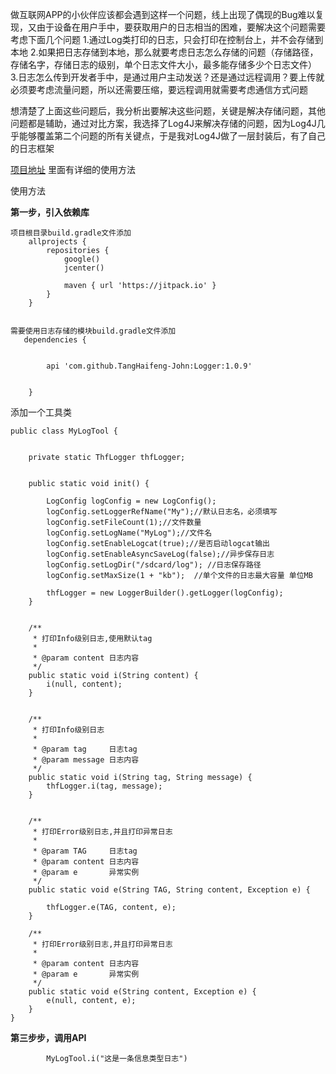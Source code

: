 做互联网APP的小伙伴应该都会遇到这样一个问题，线上出现了偶现的Bug难以复现，又由于设备在用户手中，要获取用户的日志相当的困难，要解决这个问题需要考虑下面几个问题
1.通过Log类打印的日志，只会打印在控制台上，并不会存储到本地
2.如果把日志存储到本地，那么就要考虑日志怎么存储的问题（存储路径，存储名字，存储日志的级别，单个日志文件大小，最多能存储多少个日志文件）
3.日志怎么传到开发者手中，是通过用户主动发送？还是通过远程调用？要上传就必须要考虑流量问题，所以还需要压缩，要远程调用就需要考虑通信方式问题

想清楚了上面这些问题后，我分析出要解决这些问题，关键是解决存储问题，其他问题都是辅助，通过对比方案，我选择了Log4J来解决存储的问题，因为Log4J几乎能够覆盖第二个问题的所有关键点，于是我对Log4J做了一层封装后，有了自己的日志框架

[项目地址](https://github.com/TangHaifeng-John/Logger) 里面有详细的使用方法

使用方法

**第一步，引入依赖库**  


	项目根目录build.gradle文件添加
        allprojects {
            repositories {
                google()
                jcenter()
            
                maven { url 'https://jitpack.io' }
            }
        }
         
    
    需要使用日志存储的模块build.gradle文件添加
       dependencies {
           
        
            api 'com.github.TangHaifeng-John:Logger:1.0.9'
        
          
        }


添加一个工具类


```
public class MyLogTool {


    private static ThfLogger thfLogger;


    public static void init() {

        LogConfig logConfig = new LogConfig();
        logConfig.setLoggerRefName("My");//默认日志名，必须填写
        logConfig.setFileCount(1);//文件数量
        logConfig.setLogName("MyLog");//文件名
        logConfig.setEnableLogcat(true);//是否启动logcat输出
        logConfig.setEnableAsyncSaveLog(false);//异步保存日志
        logConfig.setLogDir("/sdcard/log"); //日志保存路径
        logConfig.setMaxSize(1 + "kb");  //单个文件的日志最大容量 单位MB

        thfLogger = new LoggerBuilder().getLogger(logConfig);
    }


    /**
     * 打印Info级别日志,使用默认tag
     *
     * @param content 日志内容
     */
    public static void i(String content) {
        i(null, content);
    }


    /**
     * 打印Info级别日志
     *
     * @param tag     日志tag
     * @param message 日志内容
     */
    public static void i(String tag, String message) {
        thfLogger.i(tag, message);
    }


    /**
     * 打印Error级别日志,并且打印异常日志
     *
     * @param TAG     日志tag
     * @param content 日志内容
     * @param e       异常实例
     */
    public static void e(String TAG, String content, Exception e) {

        thfLogger.e(TAG, content, e);
    }

    /**
     * 打印Error级别日志,并且打印异常日志
     *
     * @param content 日志内容
     * @param e       异常实例
     */
    public static void e(String content, Exception e) {
        e(null, content, e);
    }
}
```


**第三步步，调用API**


            MyLogTool.i("这是一条信息类型日志")







